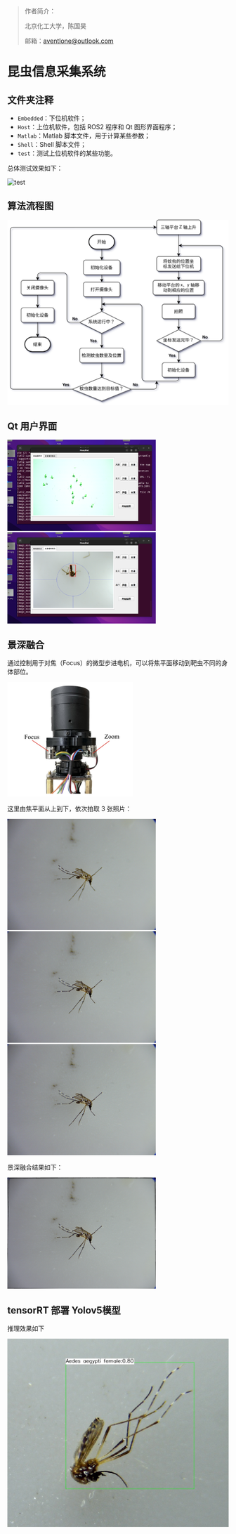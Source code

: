 > 作者简介：
>
> 北京化工大学，陈国昊
>
> 邮箱：aventlone@outlook.com

# 昆虫信息采集系统

## 文件夹注释

- `Embedded`：下位机软件；
- `Host`：上位机软件，包括 ROS2 程序和 Qt 图形界面程序；
- `Matlab`：Matlab 脚本文件，用于计算某些参数；
- `Shell`：Shell 脚本文件；
- `test`：测试上位机软件的某些功能。

总体测试效果如下：

![test](README.assets/test.gif)




## 算法流程图

<img src="README.assets/001.svg" alt="001"  />

## Qt 用户界面



<img src="README.assets/IMG_3454.PNG" alt="IMG_3454" style="zoom: 33%;" />

<img src="README.assets/IMG_3455.PNG" alt="IMG_3455" style="zoom:33%;" />

## 景深融合

通过控制用于对焦（Focus）的微型步进电机，可以将焦平面移动到靶虫不同的身体部位。

<img src="README.assets/IMG_0540.jpeg" alt="IMG_0540" style="zoom: 33%;" />

这里由焦平面从上到下，依次拍取 3 张照片：

<img src="README.assets/001.png" alt="001" style="zoom: 33%;" />

<img src="README.assets/002.png" alt="002" style="zoom: 33%;" />

<img src="README.assets/003.png" alt="003" style="zoom: 33%;" />

景深融合结果如下：

<img src="README.assets/result.png" alt="result" style="zoom:33%;" />



## tensorRT 部署 Yolov5模型

推理效果如下

<img src="README.assets/image-20230914102737072.png" alt="image-20230914102737072" style="zoom:50%;" />





